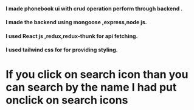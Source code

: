 <h4>I made phonebook ui with crud operation perform through backend .</h4>
<h4>I made the backend using mongoose ,express,node js.</h4>
<h4>I used React js ,redux,redux-thunk for api fetching.</h4>
<h4>I used tailwind css for for providing styling.</h4>
<h1>If you click on search icon than you can search by the name I had put onclick on search icons
</h1>
